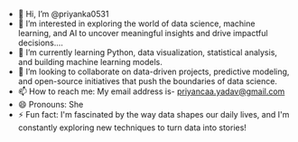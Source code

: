 - 👋 Hi, I’m @priyanka0531
- 👀 I’m interested in exploring the world of data science, machine learning, and AI to uncover meaningful insights and drive impactful decisions....
- 🌱 I’m currently learning Python, data visualization, statistical analysis, and building machine learning models.
- 💞️ I’m looking to collaborate on data-driven projects, predictive modeling, and open-source initiatives that push the boundaries of data science.
- 📫 How to reach me: My email address is- priyancaa.yadav@gmail.com
- 😄 Pronouns: She
- ⚡ Fun fact: I'm fascinated by the way data shapes our daily lives, and I'm constantly exploring new techniques to turn data into stories!

<!---
priyanka0531/priyanka0531/ is a ✨ special ✨ repository because its `README.md` (Basic of pandas) appears on your GitHub profile.
You can click the Preview link to take a look at your changes.
--->
